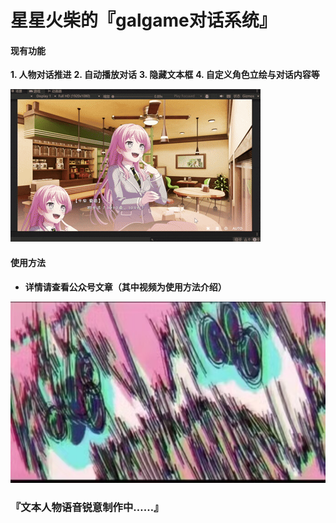 # 星星火柴的『galgame对话系统』
#### 现有功能
**1. 人物对话推进**
**2. 自动播放对话**
**3. 隐藏文本框**
**4. 自定义角色立绘与对话内容等**

![我要继续肝！](/ReadmeImage/1.gif)

#### 使用方法
- **详情请查看公众号文章（其中视频为使用方法介绍）**

![我要继续肝！](/ReadmeImage/boqi.jpg)

### 『文本人物语音锐意制作中……』